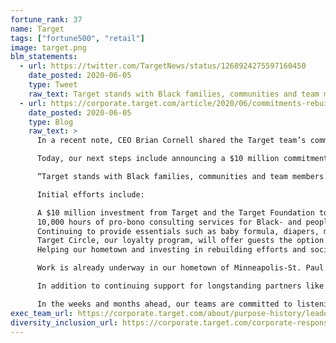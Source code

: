 ```yaml
---
fortune_rank: 37
name: Target
tags: ["fortune500", "retail"]
image: target.png
blm_statements:
  - url: https://twitter.com/TargetNews/status/1268924275597160450
    date_posted: 2020-06-05
    type: Tweet
    raw_text: Target stands with Black families, communities and team members, and we’re committed to using our size scale and resources to help heal and create lasting change.
  - url: https://corporate.target.com/article/2020/06/commitments-rebuilding-and-social-justice
    date_posted: 2020-06-05
    type: Blog
    raw_text: >
      In a recent note, CEO Brian Cornell shared the Target team’s commitment to stand against racism. We pledged to face anxiety, fear and sorrow with purpose, and formed an enterprise task force to determine how to help create solutions for the injustice Black families and people of color face every day. 

      Today, our next steps include announcing a $10 million commitment and ongoing resources to advance social justice and support rebuilding and recovery efforts in local communities. 

      “Target stands with Black families, communities and team members. As we face an inflection point in Minneapolis and across the country, we’re listening to our team, guests and communities, committed to using our size, scale and resources to help heal and create lasting change,” says Brian Cornell, chairman and CEO, Target.

      Initial efforts include:

      A $10 million investment from Target and the Target Foundation to support long-standing partners such as the National Urban League and the African American Leadership Forum. We will also add new partners in the Minneapolis-St. Paul area and across the country. 
      10,000 hours of pro-bono consulting services for Black- and people-of-color-owned small businesses in the Twin Cities, helping with rebuilding efforts. 
      Continuing to provide essentials such as baby formula, diapers, medicine and more to communities most in need.
      Target Circle, our loyalty program, will offer guests the option to direct Target funds to local nonprofits and include organizations supporting social justice.
      Helping our hometown and investing in rebuilding efforts and social justice

      Work is already underway in our hometown of Minneapolis-St. Paul. Team members have volunteered hundreds of hours toward hands-on cleanup efforts in heavily impacted neighborhoods, building on our company’s history of volunteering 1 million hours each year. Our partnerships with local nonprofits like Second Harvest Heartland have assisted in providing truckloads of essentials like baby formula, medicine and more in recent weeks.

      In addition to continuing support for longstanding partners like the National Urban League, we’ll provide in-kind donations and contributions to additional local nonprofits and national partnerships to create long-term change. In Minneapolis-St. Paul and the surrounding region, the Target Foundation will continue investing in nonprofits addressing systemic and structural barriers facing communities of color. The Foundation’s focuses include investments in Black- and people-of-color-owned businesses and entrepreneurs, along with efforts to promote equity in the areas of housing, asset-building and workforce development. By mid-June, grant applications will open to help Black- and people-of-color-owned small businesses rebuild.

      In the weeks and months ahead, our teams are committed to listening and learning from our communities and nonprofit partners to better understand how Target can support their longer-term needs.
exec_team_url: https://corporate.target.com/about/purpose-history/leadership
diversity_inclusion_url: https://corporate.target.com/corporate-responsibility/diversity-inclusion
---
```

